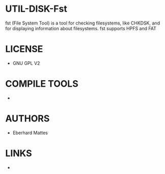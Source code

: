 UTIL-DISK-Fst
=============

fst (File System Tool) is a tool for checking filesystems, like CHKDSK, and for displaying information about filesystems. fst supports HPFS and FAT 

LICENSE
===============
* GNU GPL V2

COMPILE TOOLS
===============
* 

AUTHORS
===============
* Eberhard Mattes

LINKS
===============
* 
